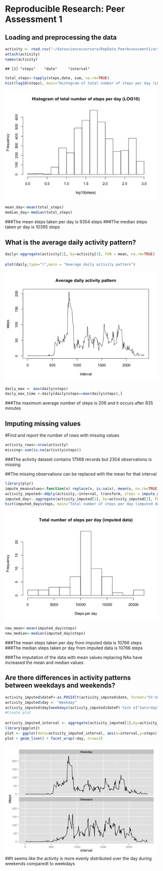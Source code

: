 # Reproducible Research: Peer Assessment 1

## Loading and preprocessing the data

```r
activity <- read.csv("~/datasciencecoursera/RepData_PeerAssessment1/activity.csv")
attach(activity)
names(activity)
```

```
## [1] "steps"    "date"     "interval"
```

```r
total_steps<-tapply(steps,date, sum, na.rm=TRUE)
hist(log10(steps), main="Histogram of total number of steps per day (LOG10)")
```

![](./PA1_template_files/figure-html/code-1.png) 

```r
mean_day<-mean(total_steps)
median_day<-median(total_steps)
```
###The mean steps taken per day is 9354 steps
###The median steps taken pr day is 10395 steps

## What is the average daily activity pattern?

```r
daily<-aggregate(activity[1], by=activity[3], FUN = mean, na.rm=TRUE)

plot(daily,type="l",main = "Average daily activity pattern")
```

![](./PA1_template_files/figure-html/plot-1.png) 

```r
daily_max <- max(daily$steps)
daily_max_time <-daily[daily$steps==max(daily$steps),]
```
###The maximum average number of steps is 206 and it occurs after 835 minutes

## Imputing missing values
#Find and report the number of rows with missing values

```r
activity_rows<-nrow(activity)
missing<-sum(is.na(activity$steps))
```
###The activity dataset contains 17568 records but 2304 observations is missing

##The missing observations can be replaced with the mean for that interval

```r
library(plyr)
impute_meanvalues<-function(x) replace(x, is.na(x), mean(x, na.rm=TRUE))
activity_imputed<-ddply(activity,~interval, transform, steps = impute_meanvalues(steps))
imputed_day<- aggregate(activity_imputed[1], by=activity_imputed[2], FUN=sum, na.rm=TRUE)
hist(imputed_day$steps, main="Total number of steps per day (imputed data)", breaks=10, xlab="Steps per day")
```

![](./PA1_template_files/figure-html/unnamed-chunk-2-1.png) 

```r
new_mean<-mean(imputed_day$steps)
new_median<-median(imputed_day$steps)
```
###The mean steps taken per day from imputed data is 10766 steps
###The median steps taken pr day from imputed data is 10766 steps

###The imputation of the data with mean values replacing NAs have increased the mean and median values

## Are there differences in activity patterns between weekdays and weekends?

```r
activity_imputed$dateP<-as.POSIXlt(activity_imputed$date, format="%Y-%m-%d")
activity_imputed$day <- "Weekday"
activity_imputed$day[weekdays(activity_imputed$dateP) %in% c("Saturday","Sunday")] <- "Weekend"
#Create plot

activity_imputed_interval <- aggregate(activity_imputed[1],by=activity_imputed[c(3,5)],FUN=mean, na.rm=TRUE)
library(ggplot2)
plot <- ggplot(data=activity_imputed_interval, aes(x=interval,y=steps))
plot + geom_line() + facet_wrap(~day, nrow=2)
```

![](./PA1_template_files/figure-html/unnamed-chunk-3-1.png) 
##It seems like the activity is more evenly distributed over the day during weekends comparedt to weekdays
